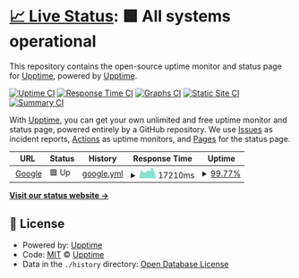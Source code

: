 # [📈 Live Status](https://demo.upptime.js.org): <!--live status--> **🟩 All systems operational**

This repository contains the open-source uptime monitor and status page for [Upptime](https://upptime.js.org), powered by [Upptime](https://github.com/upptime/upptime).

[![Uptime CI](https://github.com/jenkey2011/upptime/workflows/Uptime%20CI/badge.svg)](https://github.com/jenkey2011/upptime/actions?query=workflow%3A%22Uptime+CI%22)
[![Response Time CI](https://github.com/jenkey2011/upptime/workflows/Response%20Time%20CI/badge.svg)](https://github.com/jenkey2011/upptime/actions?query=workflow%3A%22Response+Time+CI%22)
[![Graphs CI](https://github.com/jenkey2011/upptime/workflows/Graphs%20CI/badge.svg)](https://github.com/jenkey2011/upptime/actions?query=workflow%3A%22Graphs+CI%22)
[![Static Site CI](https://github.com/jenkey2011/upptime/workflows/Static%20Site%20CI/badge.svg)](https://github.com/jenkey2011/upptime/actions?query=workflow%3A%22Static+Site+CI%22)
[![Summary CI](https://github.com/jenkey2011/upptime/workflows/Summary%20CI/badge.svg)](https://github.com/jenkey2011/upptime/actions?query=workflow%3A%22Summary+CI%22)

With [Upptime](https://upptime.js.org), you can get your own unlimited and free uptime monitor and status page, powered entirely by a GitHub repository. We use [Issues](https://github.com/upptime/upptime/issues) as incident reports, [Actions](https://github.com/jenkey2011/upptime/actions) as uptime monitors, and [Pages](https://demo.upptime.js.org) for the status page.

<!--start: status pages-->
<!-- This summary is generated by Upptime (https://github.com/upptime/upptime) -->
<!-- Do not edit this manually, your changes will be overwritten -->
<!-- prettier-ignore -->
| URL | Status | History | Response Time | Uptime |
| --- | ------ | ------- | ------------- | ------ |
| <img alt="" src="https://icons.duckduckgo.com/ip3/lavender-buttery-moss.glitch.me.ico" height="13"> [Google](https://lavender-buttery-moss.glitch.me/) | 🟩 Up | [google.yml](https://github.com/jenkey2011/upptime/commits/HEAD/history/google.yml) | <details><summary><img alt="Response time graph" src="./graphs/google/response-time-week.png" height="20"> 17210ms</summary><br><a href="https://jenkey2011.github.io/upptime/history/google"><img alt="Response time 4756" src="https://img.shields.io/endpoint?url=https%3A%2F%2Fraw.githubusercontent.com%2Fjenkey2011%2Fupptime%2FHEAD%2Fapi%2Fgoogle%2Fresponse-time.json"></a><br><a href="https://jenkey2011.github.io/upptime/history/google"><img alt="24-hour response time 290" src="https://img.shields.io/endpoint?url=https%3A%2F%2Fraw.githubusercontent.com%2Fjenkey2011%2Fupptime%2FHEAD%2Fapi%2Fgoogle%2Fresponse-time-day.json"></a><br><a href="https://jenkey2011.github.io/upptime/history/google"><img alt="7-day response time 17210" src="https://img.shields.io/endpoint?url=https%3A%2F%2Fraw.githubusercontent.com%2Fjenkey2011%2Fupptime%2FHEAD%2Fapi%2Fgoogle%2Fresponse-time-week.json"></a><br><a href="https://jenkey2011.github.io/upptime/history/google"><img alt="30-day response time 10727" src="https://img.shields.io/endpoint?url=https%3A%2F%2Fraw.githubusercontent.com%2Fjenkey2011%2Fupptime%2FHEAD%2Fapi%2Fgoogle%2Fresponse-time-month.json"></a><br><a href="https://jenkey2011.github.io/upptime/history/google"><img alt="1-year response time 4756" src="https://img.shields.io/endpoint?url=https%3A%2F%2Fraw.githubusercontent.com%2Fjenkey2011%2Fupptime%2FHEAD%2Fapi%2Fgoogle%2Fresponse-time-year.json"></a></details> | <details><summary><a href="https://jenkey2011.github.io/upptime/history/google">99.77%</a></summary><a href="https://jenkey2011.github.io/upptime/history/google"><img alt="All-time uptime 99.97%" src="https://img.shields.io/endpoint?url=https%3A%2F%2Fraw.githubusercontent.com%2Fjenkey2011%2Fupptime%2FHEAD%2Fapi%2Fgoogle%2Fuptime.json"></a><br><a href="https://jenkey2011.github.io/upptime/history/google"><img alt="24-hour uptime 100.00%" src="https://img.shields.io/endpoint?url=https%3A%2F%2Fraw.githubusercontent.com%2Fjenkey2011%2Fupptime%2FHEAD%2Fapi%2Fgoogle%2Fuptime-day.json"></a><br><a href="https://jenkey2011.github.io/upptime/history/google"><img alt="7-day uptime 99.77%" src="https://img.shields.io/endpoint?url=https%3A%2F%2Fraw.githubusercontent.com%2Fjenkey2011%2Fupptime%2FHEAD%2Fapi%2Fgoogle%2Fuptime-week.json"></a><br><a href="https://jenkey2011.github.io/upptime/history/google"><img alt="30-day uptime 99.95%" src="https://img.shields.io/endpoint?url=https%3A%2F%2Fraw.githubusercontent.com%2Fjenkey2011%2Fupptime%2FHEAD%2Fapi%2Fgoogle%2Fuptime-month.json"></a><br><a href="https://jenkey2011.github.io/upptime/history/google"><img alt="1-year uptime 99.94%" src="https://img.shields.io/endpoint?url=https%3A%2F%2Fraw.githubusercontent.com%2Fjenkey2011%2Fupptime%2FHEAD%2Fapi%2Fgoogle%2Fuptime-year.json"></a></details>

<!--end: status pages-->

[**Visit our status website →**](https://demo.upptime.js.org)

## 📄 License

- Powered by: [Upptime](https://github.com/upptime/upptime)
- Code: [MIT](./LICENSE) © [Upptime](https://upptime.js.org)
- Data in the `./history` directory: [Open Database License](https://opendatacommons.org/licenses/odbl/1-0/)
